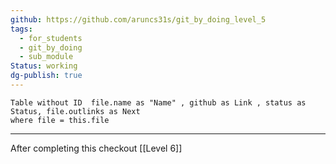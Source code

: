 ```yaml
---
github: https://github.com/aruncs31s/git_by_doing_level_5
tags:
  - for_students
  - git_by_doing
  - sub_module
Status: working
dg-publish: true
---
```

```dataview
Table without ID  file.name as "Name" , github as Link , status as Status, file.outlinks as Next
where file = this.file

```

---

After completing this checkout [[Level 6]]